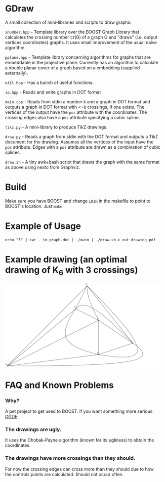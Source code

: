 # GDraw

A small collection of mini-libraries and scripts to draw graphs:

`xnumber.hpp` - Template library over the BOOST Graph Library that calculates the crossing number cr(G) of a graph G and "draws" (i.e. output vertices coordinates) graphs. It uses small improvement of the usual naive algorithm.

`pplane.hpp` - Template library concerning algorithms for graphs that are embeddable in the projective plane. Currently has an algorithm to calculate a double planar cover of a graph based on a embedding (supplied externally).

`util.hpp` - Has a bunch of useful functions. 

`io.hpp` - Reads and write graphs in DOT format

`main.cpp` - Reads from stdin a number k and a graph in DOT format and outputs a graph in DOT format with <=k crossings, if one exists. The vertices of the output have the `pos` attribute with the coordinates. The crossing edges also have a `pos` attribute specifying a cubic spline. 

`tikz.py` - A mini-library to produce TikZ drawings. 

`draw.py` - Reads a graph from stdin with the DOT format and outputs a TikZ document for the drawing. Assumes all the vertices of the input have the `pos` attribute. Edges with a `pos` attribute are drawn as a combination of cubic splines.

`draw.sh` - A tiny awk+bash script that draws the graph with the same format as above using neato from Graphviz.

# Build

Make sure you have BOOST and change `LDIR` in the makefile to point to BOOST's location. Just `make`.

# Example of Usage 

```
echo "3" | cat - in_graph.dot | ./main | ./draw.sh > out_drawing.pdf
```

# Example drawing (an optimal drawing of K<sub>6</sub> with 3 crossings)

![alt text][k6drawing]

[k6drawing]: https://github.com/andrecsilva/gdraw/blob/master/example.svg "Optimal drawing of K6"

# FAQ and Known Problems

### Why?

A pet project to get used to BOOST. If you want something more serious: [OGDF](https://ogdf.uos.de/).


### The drawings are ugly.

It uses the Chobak-Payne algorithm (known for its ugliness) to obtain the coordinates.


### The drawings have more crossings than they should.

For now the crossing edges can cross more than they should due to how the controls points are calculated. Should not occur often. 
